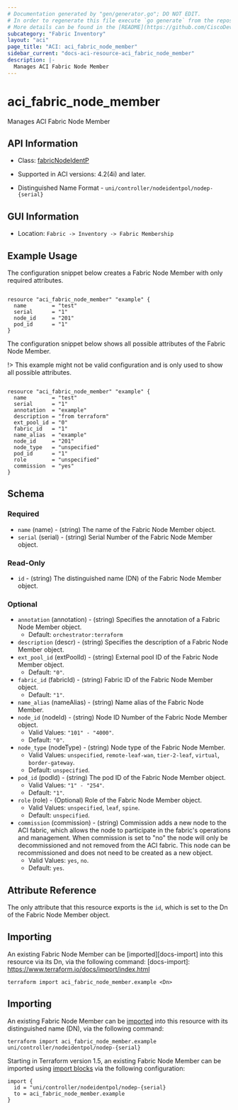 ```yaml
---
# Documentation generated by "gen/generator.go"; DO NOT EDIT.
# In order to regenerate this file execute `go generate` from the repository root.
# More details can be found in the [README](https://github.com/CiscoDevNet/terraform-provider-aci/blob/master/README.md).
subcategory: "Fabric Inventory"
layout: "aci"
page_title: "ACI: aci_fabric_node_member"
sidebar_current: "docs-aci-resource-aci_fabric_node_member"
description: |-
  Manages ACI Fabric Node Member
---
```


# aci_fabric_node_member #

Manages ACI Fabric Node Member

## API Information ##

* Class: [fabricNodeIdentP](https://pubhub.devnetcloud.com/media/model-doc-latest/docs/app/index.html#/objects/fabricNodeIdentP/overview)

* Supported in ACI versions: 4.2(4i) and later.

* Distinguished Name Format - `uni/controller/nodeidentpol/nodep-{serial}`

## GUI Information ##

* Location: `Fabric -> Inventory -> Fabric Membership`

## Example Usage ##


The configuration snippet below creates a Fabric Node Member with only required attributes.

```hcl

resource "aci_fabric_node_member" "example" {
  name        = "test"
  serial      = "1"
  node_id     = "201"
  pod_id      = "1"
}

```
The configuration snippet below shows all possible attributes of the Fabric Node Member.

!> This example might not be valid configuration and is only used to show all possible attributes.

```hcl

resource "aci_fabric_node_member" "example" {
  name        = "test"
  serial      = "1"
  annotation  = "example"
  description = "from terraform"
  ext_pool_id = "0"
  fabric_id   = "1"
  name_alias  = "example"
  node_id     = "201"
  node_type   = "unspecified"
  pod_id      = "1"
  role        = "unspecified"
  commission  = "yes"
}

```
## Schema ##

### Required ###

* `name` (name) - (string) The name of the Fabric Node Member object.
* `serial` (serial) - (string) Serial Number of the Fabric Node Member object.

### Read-Only ###

* `id` - (string) The distinguished name (DN) of the Fabric Node Member object.

### Optional ###

* `annotation` (annotation) - (string) Specifies the annotation of a Fabric Node Member object.
  - Default: `orchestrator:terraform`
* `description` (descr) - (string) Specifies the description of a Fabric Node Member object.
* `ext_pool_id` (extPoolId) - (string) External pool ID of the Fabric Node Member object.
  - Default: `"0"`.
* `fabric_id` (fabricId) - (string) Fabric ID of the Fabric Node Member object.
  - Default: `"1"`.
* `name_alias` (nameAlias) - (string) Name alias of the Fabric Node Member.
* `node_id` (nodeId) -  (string) Node ID Number of the Fabric Node Member object.
  - Valid Values: `"101" - "4000"`.
  - Default: `"0"`.
* `node_type` (nodeType) -  (string) Node type of the Fabric Node Member.
  - Valid Values: `unspecified`, `remote-leaf-wan`, `tier-2-leaf`, `virtual`, `border-gateway`.
  - Default: `unspecified`.
* `pod_id` (podId) -  (string) The pod ID of the Fabric Node Member object.
  - Valid Values: `"1" - "254"`.
  - Default: `"1"`.
* `role` (role) -  (Optional) Role of the Fabric Node Member object.
  - Valid Values: `unspecified`, `leaf`, `spine`.
  - Default: `unspecified`.
* `commission` (commission) -  (string) Commission adds a new node to the ACI fabric, which allows the node to participate in the fabric's operations and management. When commission is set to "no" the node will only be decommissioned and not removed from the ACI fabric. This node can be recommissioned and does not need to be created as a new object.
  - Valid Values: `yes`, `no`.
  - Default: `yes`.

## Attribute Reference

The only attribute that this resource exports is the `id`, which is set to the
Dn of the Fabric Node Member object.

## Importing

An existing Fabric Node Member can be [imported][docs-import] into this resource via its Dn, via the following command:
[docs-import]: https://www.terraform.io/docs/import/index.html

```
terraform import aci_fabric_node_member.example <Dn>
```
## Importing

An existing Fabric Node Member can be [imported](https://www.terraform.io/docs/import/index.html) into this resource with its distinguished name (DN), via the following command:

```
terraform import aci_fabric_node_member.example uni/controller/nodeidentpol/nodep-{serial}
```

Starting in Terraform version 1.5, an existing Fabric Node Member can be imported
using [import blocks](https://developer.hashicorp.com/terraform/language/import) via the following configuration:

```
import {
  id = "uni/controller/nodeidentpol/nodep-{serial}
  to = aci_fabric_node_member.example
}
```